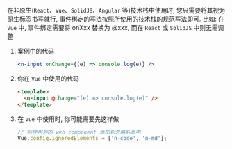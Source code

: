 在非原生(`React`、`Vue`、`SolidJS`、`Angular` 等)技术栈中使用时, 您只需要将其视为原生标签书写就行, 事件绑定的写法按照所使用的技术栈的规范写法即可.
比如: 在 `Vue` 中, 事件绑定需要将 onXxx 替换为 @xxx, 而在 `React` 或 `SolidJS` 中则无需调整

1. 案例中的代码

   ```jsx
   <n-input onChange={(e) => console.log(e)} />
   ```

2. 你在 `Vue` 中使用的代码

   ```html
   <template>
     <n-input @change="(e) => console.log(e)" />
   </template>
   ```

3. 在 `Vue` 中使用时, 你可能需要先这样做

   ```js
   // 将使用到的 web component 添加到忽略名单中
   Vue.config.ignoredElements = ['n-code', 'n-md'];
   ```
